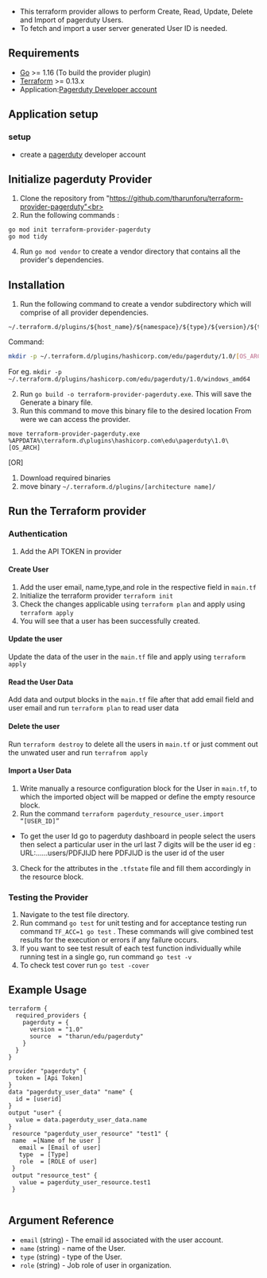 * This terraform provider allows to perform Create, Read, Update, Delete and Import of pagerduty Users. 
* To fetch and import a user server generated User ID is needed.
## Requirements 
* [Go](https://golang.org/doc/install) >= 1.16 (To build the provider plugin)<br>
* [Terraform](https://www.terraform.io/downloads.html) >= 0.13.x <br/>
* Application:[Pagerduty Developer account](https://www.pagerduty.com/)
## Application setup 
### setup
* create a [pagerduty](https://www.pagerduty.com/) developer account 
## Initialize pagerduty Provider
1. Clone the repository from "https://github.com/tharunforu/terraform-provider-pagerduty"<br>
2. Run the following commands :
 ```
go mod init terraform-provider-pagerduty
go mod tidy
```
4. Run `go mod vendor` to create a vendor directory that contains all the provider's dependencies. <br>

## Installation
1. Run the following command to create a vendor subdirectory which will comprise of  all provider dependencies. <br>
```
~/.terraform.d/plugins/${host_name}/${namespace}/${type}/${version}/${target}
``` 
Command: 
```bash
mkdir -p ~/.terraform.d/plugins/hashicorp.com/edu/pagerduty/1.0/[OS_ARCH]
```
For eg. `mkdir -p ~/.terraform.d/plugins/hashicorp.com/edu/pagerduty/1.0/windows_amd64`<br>

2. Run `go build -o terraform-provider-pagerduty.exe`. This will save the Generate a binary file. <br>
3. Run this command to move this binary file to the desired location From were we can access the provider.
 ```
 move terraform-provider-pagerduty.exe %APPDATA%\terraform.d\plugins\hashicorp.com\edu\pagerduty\1.0\[OS_ARCH]
 ``` 
[OR]
1. Download required binaries <br>
2. move binary `~/.terraform.d/plugins/[architecture name]/`


## Run the Terraform provider

### Authentication
1. Add the API TOKEN in  provider <br>

#### Create User
1. Add the user email,  name,type,and role in the respective field in `main.tf`
2. Initialize the terraform provider `terraform init`
3. Check the changes applicable using `terraform plan` and apply using `terraform apply`
4. You will see that a user has been successfully created.

#### Update the user
Update the data of the user in the `main.tf` file and apply using `terraform apply`

#### Read the User Data
Add data and output blocks in the `main.tf` file after that add email field  and user email  and run `terraform plan` to read user data

#### Delete the user
Run `terraform destroy` to delete all the users in `main.tf` or just comment out the unwated user and run `terrafrom apply`
#### Import a User Data
1. Write manually a resource configuration block for the User in `main.tf`, to which the imported object will be mapped or define the empty resource block.
2. Run the command `terraform pagerduty_resource_user.import “[USER_ID]”`
* To get the user Id go to pagerduty dashboard in people select the users then select a particular user in the url last 7 digits will be the user id
eg :  URL:……users/PDFJIJD  here PDFJIJD is the user id of the user
3. Check for the attributes in the `.tfstate` file and fill them accordingly in the resource block.


### Testing the Provider
1. Navigate to the test file directory.
2. Run command `go test` for unit testing and for acceptance testing run command `TF_ACC=1 go test` . These commands will give combined test results for the execution or errors if any failure occurs.
3. If you want to see test result of each test function individually while running test in a single go, run command `go test -v`
4. To check test cover run `go test -cover`


## Example Usage
```
terraform {
  required_providers {
    pagerduty = {
      version = "1.0"
      source  = "tharun/edu/pagerduty"
    }
  }
}

provider "pagerduty" {
  token = [Api Token]
}
data "pagerduty_user_data" "name" {
  id = [userid]
}
output "user" {
  value = data.pagerduty_user_data.name
}
 resource "pagerduty_user_resource" "test1" {
 name  =[Name of he user ]
   email = [Email of user]
   type  = [Type]
   role  = [ROLE of user]
 }
 output "resource_test" {
   value = pagerduty_user_resource.test1
 }


```

## Argument Reference

* `email` (string) - The email id associated with the user account.
* `name` (string) - name of the User.
* `type` (string) - type of the User.
* `role` (string) -  Job role of user in organization. 

